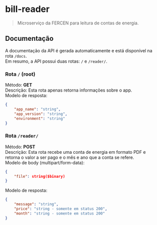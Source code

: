 # bill-reader

> Microserviço da FERCEN para leitura de contas de energia.

## Documentação

A documentação da API é gerada automaticamente e está disponível na rota `/docs`.  
Em resumo, a API possui duas rotas: `/` e `/reader/`.

### Rota `/` (root)

Método: **GET**  
Descrição: Esta rota apenas retorna informações sobre o app.  
Modelo de resposta:
```json
{
    "app_name": "string",
    "app_version": "string",
    "environment": "string"
}
```

### Rota `/reader/`

Método: **POST**  
Descrição: Esta rota recebe uma conta de energia em formato PDF e retorna o valor a ser pago e o mês e ano que a conta se refere.  
Modelo de body (multipart/form-data):
```json
{
    "file": string($binary)
}
```
Modelo de resposta:
```json
{
    "message": "string",
    "price": "string - somente em status 200",
    "month": "string - somente em status 200"
}
```
